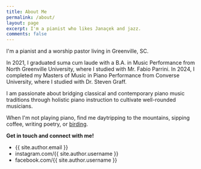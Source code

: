 ```yaml
---
title: About Me
permalink: /about/
layout: page
excerpt: I'm a pianist who likes Janaçek and jazz.
comments: false
---
```


I'm a pianist and a worship pastor living in Greenville, SC.

In 2021, I graduated suma cum laude with a B.A. in Music Performance from North Greenville University, where I studied with Mr. Fabio Parrini. In 2024, I completed my Masters of Music in Piano Performance from Converse University, where I studied with Dr. Steven Graff.

I am passionate about bridging classical and contemporary piano music traditions through holistic piano instruction to cultivate well-rounded musicians.

When I'm not playing piano, find me daytripping to the mountains, sipping coffee, writing poetry, or [birding](https://www.newyorker.com/books/page-turner/the-difference-between-bird-watching-and-birding).

**Get in touch and connect with me!**

- {{ site.author.email }}
- instagram.com/{{ site.author.username }}
- facebook.com/{{ site.author.username }}
